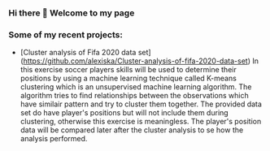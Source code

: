 ### Hi there 👋 Welcome to my page

### Some of my recent projects:
*    [Cluster analysis of Fifa 2020 data set] (https://github.com/alexiska/Cluster-analysis-of-fifa-2020-data-set)
     In this exercise soccer players skills will be used to determine their positions by using a machine learning technique called K-means clustering which is an unsupervised machine learning algorithm. The algorithm tries to find relationships between the observations which have similair pattern and try to cluster them together. The provided data set do have player's positions but will not include them during clustering, otherwise this exercise is meaningless. The player's position data will be compared later after the cluster analysis to se how the analysis performed.




<!--
**alexiska/alexiska** is a ✨ _special_ ✨ repository because its `README.md` (this file) appears on your GitHub profile.

Here are some ideas to get you started:

- 🔭 I’m currently working on ...
- 🌱 I’m currently learning ...
- 👯 I’m looking to collaborate on ...
- 🤔 I’m looking for help with ...
- 💬 Ask me about ...
- 📫 How to reach me: ...
- 😄 Pronouns: ...
- ⚡ Fun fact: ...
-->
